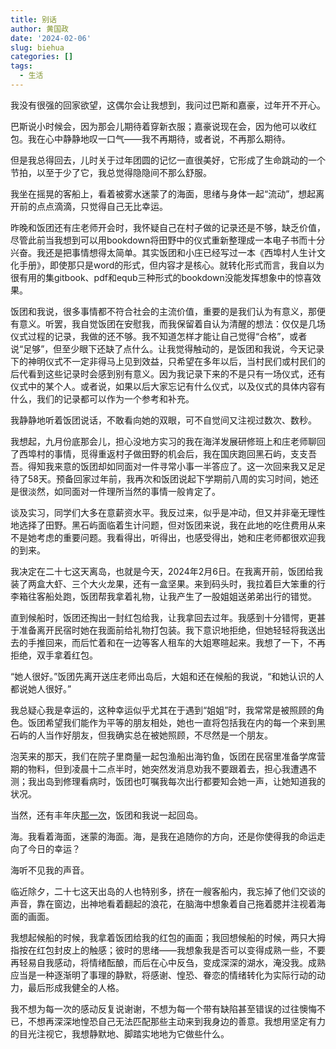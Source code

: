 ```yaml
---
title: 别话
author: 黄国政
date: '2024-02-06'
slug: biehua
categories: []
tags:
  - 生活
---
```


<!--more-->

我没有很强的回家欲望，这偶尔会让我想到，我问过巴斯和嘉豪，过年开不开心。

巴斯说小时候会，因为那会儿期待着穿新衣服；嘉豪说现在会，因为他可以收红包。我在心中静静地叹一口气——我不再期待，或者说，不再那么期待。

但是我总得回去，儿时关于过年团圆的记忆一直很美好，它形成了生命跳动的一个节拍，以至于少了它，我总觉得隐隐间不那么舒服。

我坐在摇晃的客船上，看着被雾水迷蒙了的海面，思绪与身体一起“流动”，想起离开前的点点滴滴，只觉得自己无比幸运。

昨晚和饭团还有庄老师开会时，我怀疑自己在村子做的记录还是不够，缺乏价值，尽管此前当我想到可以用bookdown将田野中的仪式重新整理成一本电子书而十分兴奋。我还是把事情想得太简单。其实饭团和小庄已经写过一本《西埠村人生计文化手册》，即使那只是word的形式，但内容才是核心。就转化形式而言，我自以为很有用的集gitbook、pdf和equb三种形式的bookdown没能发挥想象中的惊喜效果。

饭团和我说，很多事情都不符合社会的主流价值，重要的是我们认为有意义，那便有意义。听罢，我自觉饭团在安慰我，而我保留着自认为清醒的想法：仅仅是几场仪式过程的记录，我做的还不够。我不知道怎样才能让自己觉得“合格”，或者说“足够”，但至少眼下还缺了点什么。让我觉得触动的，是饭团和我说，今天记录下的神明仪式不一定非得马上见到效益，只希望在多年以后，当村民们或村民们的后代看到这些记录时会感到别有意义。因为我记录下来的不是只有一场仪式，还有仪式中的某个人。或者说，如果以后大家忘记有什么仪式，以及仪式的具体内容有什么，我们的记录都可以作为一个参考和补充。

我静静地听着饭团说话，不敢看向她的双眼，可不自觉间又注视过数次、数秒。

我想起，九月份底那会儿，担心没地方实习的我在海洋发展研修班上和庄老师聊回了西埠村的事情，觅得重返村子做田野的机会后，我在国庆跑回黑石屿，支支吾吾。得知我来意的饭团却如同面对一件寻常小事一半答应了。这一次回来我又足足待了58天。预备回家过年前，我再次和饭团说起下学期前八周的实习时间，她还是很淡然，如同面对一件理所当然的事情一般肯定了。

谈及实习，同学们大多在意薪资水平。我反过来，似乎是冲动，但又并非毫无理性地选择了田野。黑石屿面临着生计问题，但对饭团来说，我在此地的吃住费用从来不是她考虑的重要问题。我看得出，听得出，也感受得出，她和庄老师都很欢迎我的到来。

我决定在二十七这天离岛，也就是今天，2024年2月6日。在我离开前，饭团给我装了两盒大虾、三个大火龙果，还有一盒坚果。来到码头时，我拉着巨大笨重的行李箱往客船处跑，饭团帮我拿着礼物，让我产生了一股姐姐送弟弟出行的错觉。

直到候船时，饭团还掏出一封红包给我，让我拿回去过年。我感到十分错愕，更甚于准备离开民宿时她在我面前给礼物打包装。我下意识地拒绝，但她轻轻将我送出去的手推回来，而后忙着和在一边等客人租车的大姐寒暄起来。我想了一下，不再拒绝，双手拿着红包。

“她人很好。”饭团先离开送庄老师出岛后，大姐和还在候船的我说，“和她认识的人都说她人很好。”

我总疑心我是幸运的，这种幸运似乎尤其在于遇到“姐姐”时，我常常是被照顾的角色。饭团希望我们能作为平等的朋友相处，她也一直将包括我在内的每一个来到黑石屿的人当作好朋友，但我确实总在被她照顾，不尽然是一个朋友。

泡芙来的那天，我们在院子里商量一起包渔船出海钓鱼，饭团在民宿里准备学席营期的物料，但到凌晨十二点半时，她突然发消息劝我不要跟着去，担心我遭遇不测；我出岛到修理看病时，饭团也叮嘱我每次出行都要知会她一声，让她知道我的状况。

当然，还有丰年庆[那一次](https://guozheng.rbind.io/posts/2023/11/the-twist-of-fate/)，饭团和我说一起回岛。

海。我看着海面，迷蒙的海面。海，是我在追随你的方向，还是你使得我的命运走向了今日的幸运？

海听不见我的声音。

临近除夕，二十七这天出岛的人也特别多，挤在一艘客船内，我忘掉了他们交谈的声音，靠在窗边，出神地看着翻起的浪花，在脑海中想象着自己拖着腮并注视着海面的画面。

我想起候船的时候，我拿着饭团给我的红包的画面；我回想候船的时候，两只大拇指按在红包封皮上的触感；彼时的思绪——我想象我是否可以变得成熟一些，不要再轻易自我感动，将情绪酝酿，而后在心中反刍，变成深深的湖水，淹没我。成熟应当是一种逐渐明了事理的静默，将感谢、惶恐、眷恋的情绪转化为实际行动的动力，最后形成我健全的人格。

我不想为每一次的感动反复说谢谢，不想为每一个带有缺陷甚至错误的过往懊悔不已，不想再深深地惶恐自己无法匹配那些主动来到我身边的善意。我想用坚定有力的目光注视它，我想静默地、脚踏实地地为它做些什么。